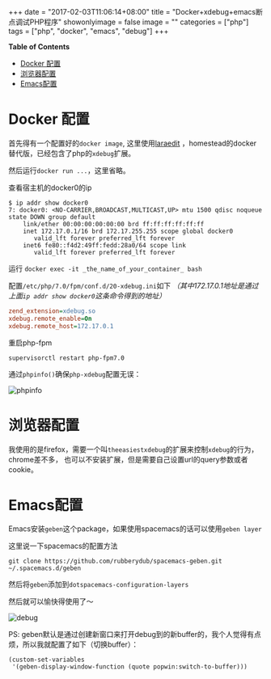 +++
date = "2017-02-03T11:06:14+08:00"
title = "Docker+xdebug+emacs断点调试PHP程序"
showonlyimage = false
image = ""
categories = ["php"]
tags = ["php", "docker", "emacs", "debug"]
+++

<!-- markdown-toc start - Don't edit this section. Run M-x markdown-toc-generate-toc again -->
**Table of Contents**

- [Docker 配置](#docker-配置)
- [浏览器配置](#浏览器配置)
- [Emacs配置](#emacs配置)

<!-- markdown-toc end -->

# Docker 配置 #

首先得有一个配置好的`docker image`, 这里使用[laraedit](https://hub.docker.com/r/laraedit/laraedit/) ，homestead的docker替代版，已经包含了php的`xdebug`扩展。

然后运行`docker run ...`，这里省略。

查看宿主机的docker0的ip

``` shell
$ ip addr show docker0
7: docker0: <NO-CARRIER,BROADCAST,MULTICAST,UP> mtu 1500 qdisc noqueue state DOWN group default 
    link/ether 00:00:00:00:00:00 brd ff:ff:ff:ff:ff:ff
    inet 172.17.0.1/16 brd 172.17.255.255 scope global docker0
       valid_lft forever preferred_lft forever
    inet6 fe80::f4d2:49ff:fedd:28a0/64 scope link 
       valid_lft forever preferred_lft forever
```

运行 `docker exec -it _the_name_of_your_container_ bash`

配置`/etc/php/7.0/fpm/conf.d/20-xdebug.ini`如下
*（其中172.17.0.1地址是通过上面`ip addr show docker0`这条命令得到的地址）*

``` ini
zend_extension=xdebug.so
xdebug.remote_enable=On
xdebug.remote_host=172.17.0.1
```

重启php-fpm

``` shell
supervisorctl restart php-fpm7.0
```

通过`phpinfo()`确保`php-xdebug`配置无误：

![phpinfo](/images/Docker+xdebug+emacs断点调试PHP程序/phpinfo.png)

# 浏览器配置 #

我使用的是firefox，需要一个叫`theeasiestxdebug`的扩展来控制`xdebug`的行为，chrome差不多，
也可以不安装扩展，但是需要自己设置url的query参数或者cookie。

# Emacs配置 #

Emacs安装`geben`这个package，如果使用spacemacs的话可以使用`geben layer`

这里说一下spacemacs的配置方法

``` shell
git clone https://github.com/rubberydub/spacemacs-geben.git ~/.spacemacs.d/geben
```

然后将`geben`添加到`dotspacemacs-configuration-layers`

然后就可以愉快得使用了～

![debug](/images/Docker+xdebug+emacs断点调试PHP程序/debug.png)

PS: geben默认是通过创建新窗口来打开debug到的新buffer的，我个人觉得有点烦，所以我就配置了如下（切换buffer）：

``` emacs-lisp
(custom-set-variables
 '(geben-display-window-function (quote popwin:switch-to-buffer)))
```
